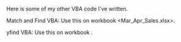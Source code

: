 Here is some of my other VBA code I've written.

Match and Find VBA: Use this on workbook <Mar_Apr_Sales.xlsx>.

yfind VBA: Use this on workbook <yfind Excel.xlsx>.
